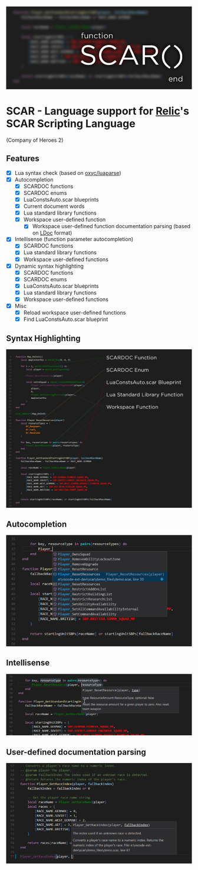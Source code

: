 ![](https://raw.githubusercontent.com/Janne252/scar/master/images/promo_logo.png)
# SCAR - Language support for [Relic](http://www.relic.com/)'s SCAR Scripting Language
(Company of Heroes 2)

## Features
 - [x] Lua syntax check (based on [oxyc/luaparse](https://github.com/oxyc/luaparse))
 - [x] Autocompletion
    - [x] SCARDOC functions
    - [x] SCARDOC enums
    - [x] LuaConstsAuto.scar blueprints
    - [x] Current document words
    - [x] Lua standard library functions
    - [x] Workspace user-defined function
         - [x] Workspace user-defined function documentation parsing (based on [LDoc](https://github.com/stevedonovan/LDoc) format)
 - [x] Intellisense (function parameter autocompletion)
    - [x] SCARDOC functions
    - [x] Lua standard library functions
    - [x] Workspace user-defined functions
 - [x] Dynamic syntax highlighting
    - [x] SCARDOC functions
    - [x] SCARDOC enums
    - [x] LuaConstsAuto.scar blueprints
    - [x] Lua standard library functions
    - [x] Workspace user-defined functions 
 - [x] Misc 
    - [x] Reload workspace user-defined functions
    - [x] Find LuaConstsAuto.scar blueprint 

## Syntax Highlighting
![](https://raw.githubusercontent.com/Janne252/scar/master/images/promo_highlight.png)

## Autocompletion
![](https://raw.githubusercontent.com/Janne252/scar/master/images/promo_autocompletion.png)

## Intellisense
![](https://raw.githubusercontent.com/Janne252/scar/master/images/promo_intellisense.png)

## User-defined documentation parsing
![](https://raw.githubusercontent.com/Janne252/scar/master/images/promo_workspacedoc.png)